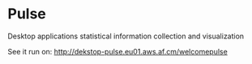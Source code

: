 Pulse
=====

Desktop applications statistical information collection and visualization


See it run on: http://dekstop-pulse.eu01.aws.af.cm/welcomepulse

